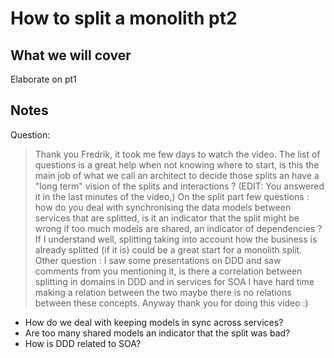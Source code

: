 # How to split a monolith pt2

## What we will cover

Elaborate on pt1

## Notes

Question:

> Thank you Fredrik, it took me few days to watch the video. The list of questions is a great help when not knowing where to start, is this the main job of what we call an architect to decide those splits an have a "long term" vision of the splits and interactions ? (EDIT: You answered it in the last minutes of the video,) On the split part few questions : how do you deal with synchronising the data models between services that are splitted, is it an indicator that the split might be wrong if too much models are shared, an indicator of dependencies ? If I understand well, splitting taking into account how the business is already splitted (if it is) could be a great start for a monolith split. Other question : I saw some presentations on DDD and saw comments from you mentioning it, is there a correlation between splitting in domains in DDD and in services for SOA I have hard time making a relation between the two maybe there is no relations between these concepts. Anyway thank you for doing this video :)

- How do we deal with keeping models in sync across services?
- Are too many shared models an indicator that the split was bad?
- How is DDD related to SOA?

